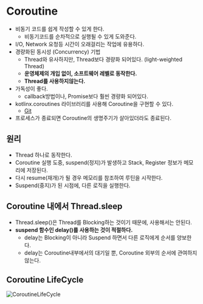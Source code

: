 # Coroutine
- 비동기 코드를 쉽게 작성할 수 있게 한다.
  - 비동기코드를 순차적으로 실행될 수 있게 도와준다.
- I/O, Network 요청등 시간이 오래걸리는 작업에 유용하다.
- 경량화된 동시성 (Concurrency) 기법
  - Thread와 유사하지만, Thread보다 경량화 되어있다. (light-weighted Thread)
  - **운영체제의 개입 없이, 소프트웨어 레벨로 동작한다.**
  - **Thread를 사용하지않는다.**
- 가독성이 좋다.
  - callback방법이나, Promise보다 훨씬 경량화 되어있다.
- kotlinx.coroutines 라이브러리를 사용해 Coroutine을 구현할 수 있다.
  - [Git](https://github.com/Kotlin/kotlinx.coroutines)
- 프로세스가 종료되면 Coroutine의 생명주기가 살아있더라도 종료된다. 

## 원리
- Thread 하나로 동작한다.
- Coroutine 실행 도중, suspend(정지)가 발생하고  Stack, Register 정보가 메모리에 저장된다.
- 다시 resume(재개)가 될 경우 메모리를 참조하여 루틴을 시작한다. 
- Suspend(중지)가 된 시점에, 다른 로직을 실행한다.

## Coroutine 내에서 Thread.sleep
- Thread.sleep()은 Thread를 Blocking하는 것이기 때문에, 사용해서는 안된다.
- **suspend 함수인 delay()를 사용하는 것이 적절하다.**
  - delay는 Blocking이 아니라 Suspend 하면서 다른 로직에게 순서를 양보한다.
  - delay는 Coroutine내부에서의 대기일 뿐, Coroutine 외부의 순서에 관여하지 않는다.
 
## Coroutine LifeCycle
![CoroutineLifeCycle](https://github.com/ktj1997/TIL/assets/57896918/dc8f3357-83a7-473d-9ff3-219a0211a057)
